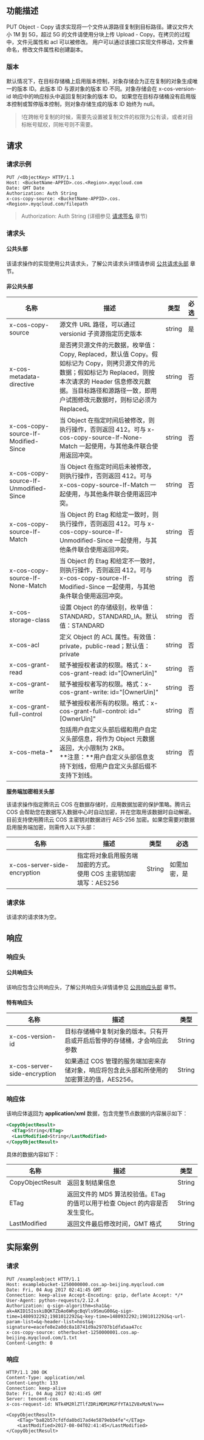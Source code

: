 ## 功能描述
PUT Object - Copy  请求实现将一个文件从源路径复制到目标路径。建议文件大小 1M 到 5G，超过 5G 的文件请使用分块上传 Upload - Copy。在拷贝的过程中，文件元属性和 acl 可以被修改。
用户可以通过该接口实现文件移动，文件重命名，修改文件属性和创建副本。

### 版本

默认情况下，在目标存储桶上启用版本控制，对象存储会为正在复制的对象生成唯一的版本 ID。此版本 ID 与源对象的版本 ID 不同。对象存储会在 x-cos-version-id 响应中的响应标头中返回复制对象的版本 ID。
如果您在目标存储桶没有启用版本控制或暂停版本控制，则对象存储生成的版本 ID 始终为 null。

>!在跨帐号复制的时候，需要先设置被复制文件的权限为公有读，或者对目标帐号赋权，同帐号则不需要。

## 请求
### 请求示例

```
PUT /<ObjectKey> HTTP/1.1
Host: <BucketName-APPID>.cos.<Region>.myqcloud.com
Date: GMT Date
Authorization: Auth String
x-cos-copy-source: <BucketName-APPID>.cos.<Region>.myqcloud.com/filepath
```

> Authorization: Auth String (详细参见 [请求签名](https://cloud.tencent.com/document/product/436/7778) 章节)


### 请求头

#### 公共头部

该请求操作的实现使用公共请求头，了解公共请求头详情请参阅 [公共请求头部](https://cloud.tencent.com/document/product/436/7728) 章节。

#### 非公共头部

名称|描述|类型|必选
---|---|---|---
x-cos-copy-source|源文件 URL 路径，可以通过 versionid 子资源指定历史版本|string|是
x-cos-metadata-directive|是否拷贝源文件的元数据，枚举值：Copy, Replaced，默认值 Copy。假如标记为 Copy，则拷贝源文件的元数据；假如标记为 Replaced，则按本次请求的 Header 信息修改元数据。当目标路径和源路径一致，即用户试图修改元数据时，则标记必须为 Replaced。|string|否
x-cos-copy-source-If-Modified-Since|当 Object 在指定时间后被修改，则执行操作，否则返回 412。可与 x-cos-copy-source-If-None-Match 一起使用，与其他条件联合使用返回冲突。|string|否
x-cos-copy-source-If-Unmodified-Since|当 Object 在指定时间后未被修改，则执行操作，否则返回 412。可与 x-cos-copy-source-If-Match 一起使用，与其他条件联合使用返回冲突。|string|否
x-cos-copy-source-If-Match|当 Object 的 Etag 和给定一致时，则执行操作，否则返回 412。可与 x-cos-copy-source-If-Unmodified-Since 一起使用，与其他条件联合使用返回冲突。|string|否
x-cos-copy-source-If-None-Match|当 Object 的 Etag 和给定不一致时，则执行操作，否则返回 412。可与 x-cos-copy-source-If-Modified-Since 一起使用，与其他条件联合使用返回冲突。|string|否
x-cos-storage-class|设置 Object 的存储级别，枚举值：STANDARD，STANDARD_IA。默认值：STANDARD|string|否
x-cos-acl|定义 Object 的 ACL 属性。有效值：private，public-read；默认值：private|string|否
x-cos-grant-read|赋予被授权者读的权限。格式：x-cos-grant-read: id="[OwnerUin]"|string|否
x-cos-grant-write|赋予被授权者写的权限。格式：x-cos-grant-write: id="[OwnerUin]"|string|否
x-cos-grant-full-control|赋予被授权者所有的权限。格式：x-cos-grant-full-control: id="[OwnerUin]"|string|否
x-cos-meta-\*|包括用户自定义头部后缀和用户自定义头部信息，将作为 Object 元数据返回，大小限制为 2KB。<br>**注意：**用户自定义头部信息支持下划线，但用户自定义头部后缀不支持下划线。|string|否

**服务端加密相关头部**

该请求操作指定腾讯云 COS 在数据存储时，应用数据加密的保护策略。腾讯云 COS 会帮助您在数据写入数据中心时自动加密，并在您取用该数据时自动解密。目前支持使用腾讯云 COS 主密钥对数据进行 AES-256 加密。如果您需要对数据启用服务端加密，则需传入以下头部：

| 名称         | 描述          | 类型     | 必选     |
| --------- | ---------- | ------ | ------ |
| x-cos-server-side-encryption | 指定将对象启用服务端加密的方式。<br/>使用 COS 主密钥加密填写：AES256 | String | 如需加密，是 |

### 请求体
该请求的请求体为空。

## 响应
### 响应头

#### 公共响应头

该响应包含公共响应头，了解公共响应头详情请参见 [公共响应头部](https://cloud.tencent.com/document/product/436/7729) 章节。

#### 特有响应头

| 名称         | 描述          | 类型     |
| --------- | ---------- | ------ |
|x-cos-version-id|目标存储桶中复制对象的版本。只有开启或开启后暂停的存储桶，才会响应此参数|String|
| x-cos-server-side-encryption | 如果通过 COS 管理的服务端加密来存储对象，响应将包含此头部和所使用的加密算法的值，AES256。 | String |

### 响应体
该响应体返回为 **application/xml** 数据，包含完整节点数据的内容展示如下：

```xml
<CopyObjectResult>
  <ETag>String</ETag>
  <LastModified>String</LastModified>
</CopyObjectResult>
```

具体的数据内容如下：

| 名称               | 描述                                       | 类型     |
| ---------------- | ---------------------------------------- | ------ |
| CopyObjectResult | 返回复制结果信息                                 | String |
| ETag             | 返回文件的 MD5 算法校验值。ETag 的值可以用于检查 Object 的内容是否发生变化。 | String |
| LastModified     | 返回文件最后修改时间，GMT 格式                        | String |


## 实际案例

### 请求

```
PUT /exampleobject HTTP/1.1
Host: examplebucket-1250000000.cos.ap-beijing.myqcloud.com
Date: Fri, 04 Aug 2017 02:41:45 GMT
Connection: keep-alive Accept-Encoding: gzip, deflate Accept: */*
User-Agent: python-requests/2.12.4
Authorization: q-sign-algorithm=sha1&q-ak=AKID15IsskiBQKTZbAo6WhgcBqVls9SmuG00&q-sign-time=1480932292;1981012292&q-key-time=1480932292;1981012292&q-url-param-list=&q-header-list=host&q-signature=eacefe8e2a0dc8a18741d9a29707b1dfa5aa47cc
x-cos-copy-source: otherbucket-1250000001.cos.ap-beijing.myqcloud.com/1.txt
Content-Length: 0
```

### 响应

```
HTTP/1.1 200 OK
Content-Type: application/xml
Content-Length: 133
Connection: keep-alive
Date: Fri, 04 Aug 2017 02:41:45 GMT
Server: tencent-cos
x-cos-request-id: NTk4M2RlZTlfZDRiMDM1MGFfYTA1ZV8xMzNlYw==

<CopyObjectResult>
    <ETag>"ba82b57cfdfda8bd17ad4e5879ebb4fe"</ETag>
    <LastModified>2017-08-04T02:41:45</LastModified>
</CopyObjectResult>
```


